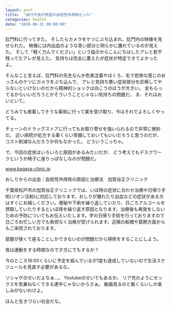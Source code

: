 ```yaml
---
layout: post
title:  "血行不良が原因の血栓性外痔核だった"
categories: health
date: "2020-08-31 00:00:00"
---
```


肛門科に行ってきた。
そしたらカメラをケツにぶち込まれ、肛門内の映像を見せられた。
映像には内出血のような青い部分と明らかに腫れているのが見えた。
そして「軽く力んでください」という指示からこんにちはしたアレと若干残ってたアレが見えた。
気持ちは完全に萎えたが症状が特定できてよかったよ。

そんなこと言えば、肛門科の先生なんか色素沈着やほくろ、毛で悲惨な感じのおっさんのケツにカメラをぶち込んで、
アレと気持ち悪い症状部分を診療してやらないといけないのだから精神的ショックは向こうのほうが大きい。
金もらってるからいいだろうとかそういうことじゃない気持ちの問題だ。
ま、それはおいといて。

どうみても癒着してそうな薬局に行って薬を受け取り、今はそれでよろしくやってる。

チェーンのドラッグストアに行ってもお取り寄せを強いられるので非常に微妙だ。
近い病院が処方する薬くらい常備しておいてもいいだろうと思うのだが、コスト削減なんだろうか何もなかった。
どういうこっちゃ。

で、今回の症状はいろいろと原因があるみたいだが、
どう考えてもデスクワークというか椅子に座りっぱなしなのが問題だ。


<div class="card">
  <a href="https://www.kagaya-clinic.jp/kagaya-ji.com/hemorrhoids-2/"></a>
  <div class="card__header">
    <a href="https://www.kagaya-clinic.jp/kagaya-ji.com/hemorrhoids-2/">www.kagaya-clinic.jp</a>
  </div>
  <div class="card__image">
    <img src="">
  </div>
  <div class="card__title">
    <p>おしりからの出血｜血栓性外痔核の原因と治療法　加賀谷正クリニック</p>
  </div>
  <div class="card__description">
    <p>千葉県松戸市の加賀谷正クリニックでは、いぼ痔の症状に合わせ治療や日帰り手術(ジオン注射)に対応しております。おしりが腫れたり出血などの症状がある方はすぐにお越しください。便秘や下痢を繰り返していたり、日ごろアルコールを摂取していたりするといぼ痔を繰り返す原因となります。治療後も再発をしないための予防についてもお伝えいたします。字の日帰り手術を行っておりますので日ごろお忙しい方でも負担なく治療が受けられます。近隣の船橋や葛飾方面からもご来院されております。</p>
  </div>
</div>


部屋が狭くて座ることしかできないのが問題だから掃除をすることにしよう。

夜は運動をする時間なので夕方にでもするか？

今のところ16:00くらいに予定を組んでいるが1度も達成していないので生活スケジュールを見直す必要があるな。

ソシャゲのせいだよなぁ...。
Youtubeのせいでもあるか。
リア充のようにセックスを気兼ねなくできる連中じゃないからさぁ。
動画見るのと飯くらいしか楽しみがないわけよ。

ほんと生きづらい社会だな。
